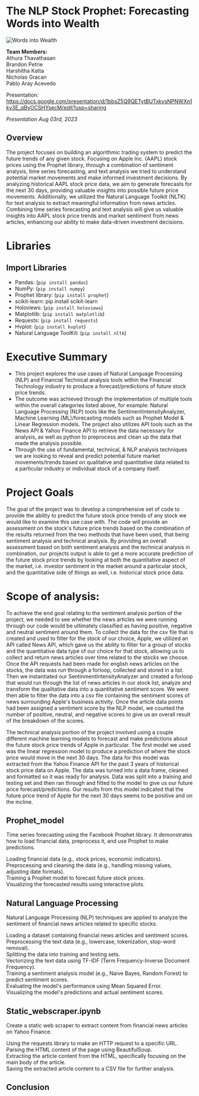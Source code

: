 # The NLP Stock Prophet: Forecasting Words into Wealth

![Words into Wealth](https://realpython.com/cdn-cgi/image/width=960,format=auto/https://files.realpython.com/media/NLP-for-Beginners-Pythons-Natural-Language-Toolkit-NLTK_Watermarked.16a787c1e9c6.jpg)

**Team Members:** <br>
Athura Thavathasan <br>
Brandon Petrie <br>
Harshitha Katta <br>
Nicholas Gracan <br>
Pablo Aray Acevedo <br>

Presentation: https://docs.google.com/presentation/d/1bbsZ5Q9QETytBUTxkvsNPNWXn1ky3E_qByOCSHYsecM/edit?usp=sharing

*Presentation Aug 03rd, 2023*

## Overview
The project focuses on building an algorithmic trading system to predict the future trends of any given stock. Focusing on Apple Inc. (AAPL) stock prices using the Prophet library, through a combination of sentiment analysis, time series forecasting, and text analysis we tried to understand potential market movements and make informed investment decisions. By analyzing historical AAPL stock price data, we aim to generate forecasts for the next 30 days, providing valuable insights into possible future price movements. Additionally, we utilized the Natural Language Toolkit (NLTK) for text analysis to extract meaningful information from news articles. Combining time series forecasting and text analysis will give us valuable insights into AAPL stock price trends and market sentiment from news articles, enhancing our ability to make data-driven investment decisions. <br>

# Libraries 
## Import Libraries

- Pandas: (`pip install pandas`)
- NumPy: (`pip install numpy`)
- Prophet library: (`pip install prophet`)
- scikit-learn: pip install scikit-learn
- Holoviews: (`pip install holoviews`)
- Matplotlib: (`pip install matplotlib`)
- Requests: (`pip install requests`)
- Hvplot: (`pip install hvplot`)
- Natural Language ToolKit: (`pip install nltk`)
  
# Executive Summary 
- This project explores the use cases of Natural Language Processing (NLP) and Financial Technical analysis tools within the Financial Technology industry to produce a forecast/predictions of future stock price trends. 
- The outcome was achieved through the implementation of multiple tools within the overall categories listed above, for example: Natural Language Processing (NLP) tools like the SentimentIntensityAnalyzer, Machine Learning (ML)/forecasting models such as Prophet Model & Linear Regression models. The project also utilizes API tools such as the News API & Yahoo Finance API to retrieve the data necessary for analysis, as well as python to preprocess and clean up the data that made the analysis possible.  
- Through the use of fundamental, technical, & NLP analysis techniques we are looking to reveal and predict potential future market movements/trends based on qualitative and quantitative data related to a particular industry or individual stock of a company itself.

# Project Goals
The goal of the project was to develop a comprehensive set of code to provide the ability to predict the future stock price trends of any stock we would like to examine this use case with. The code will provide an assessment on the stock's future price trends based on the combination of the results returned from the two methods that have been used, that being sentiment analysis and technical analysis. By providing an overall assessment based on both sentiment analysis and the technical analysis in combination, our projects output is able to get a more accurate prediction of the future stock price trends by looking at both the quantitative aspect of the market, i.e. investor sentiment in the market around a particular stock, and the quantitative side of things as well, i.e. historical stock price data. 

# Scope of analysis:
To achieve the end goal relating to the sentiment analysis portion of the project, we needed to see whether the news articles we were running through our code would be ultimately classified as having positive, negative and neutral sentiment around them. To collect the data for the csv file that is created and used to filter for the stock of our choice, Apple, we utilized an API called News API, which gave us the ability to filter for a group of stocks and the quantitative data type of our choice for that stock, allowing us to collect and return news articles over time related to the stocks we choose. Once the API requests had been made for english news articles on the stocks, the data was run through a forloop, collected and stored in a list. Then we instantiated our SentinmentIntensityAnalyzer and created a forloop that would run through the list of news articles in our stock list, analyze and transform the qualitative data into a quantitative sentiment score. We were then able to filter the data into a csv file containing the sentiment scores of news surrounding Apple's business activity. Once the article data points had been assigned a sentiment score by the NLP model, we counted the number of positive, neutral, and negative scores to give us an overall result of the breakdown of the scores.

The technical analysis portion of the project involved using a couple different machine learning models to forecast and make predictions about the future stock price trends of Apple in particular. The first model we used was the linear regression model to produce a prediction of where the stock price would move in the next 30 days. The data for this model was extracted from the Yahoo Finance API for the past 3 years of historical stock price data on Apple. The data was turned into a data frame, cleaned and formatted so it was ready for analysis. Data was split into a training and testing set and then ran through and fitted to the model to give us our future price forecast/predictions. Our results from this model indicated that the future price trend of Apple for the next 30 days seems to be positive and on the incline. 

## Prophet_model
Time series forecasting using the Facebook Prophet library. It demonstrates how to load financial data, preprocess it, and use Prophet to make predictions. 

Loading financial data (e.g., stock prices, economic indicators). <br>
Preprocessing and cleaning the data (e.g., handling missing values, adjusting date formats). <br>
Training a Prophet model to forecast future stock prices. <br>
Visualizing the forecasted results using interactive plots. <br>

## Natural Language Processing
Natural Language Processing (NLP) techniques are applied to analyze the sentiment of financial news articles related to specific stocks.

Loading a dataset containing financial news articles and sentiment scores. <br>
Preprocessing the text data (e.g., lowercase, tokenization, stop-word removal). <br>
Splitting the data into training and testing sets. <br>
Vectorizing the text data using TF-IDF (Term Frequency-Inverse Document Frequency). <br>
Training a sentiment analysis model (e.g., Naive Bayes, Random Forest) to predict sentiment scores. <br>
Evaluating the model's performance using Mean Squared Error. <br>
Visualizing the model's predictions and actual sentiment scores. <br>

## Static_webscraper.ipynb
Create a static web scraper to extract content from financial news articles on Yahoo Finance. 

Using the requests library to make an HTTP request to a specific URL. <br>
Parsing the HTML content of the page using BeautifulSoup. <br>
Extracting the article content from the HTML, specifically focusing on the main body of the article. <br>
Saving the extracted article content to a CSV file for further analysis. <br>

## Conclusion
